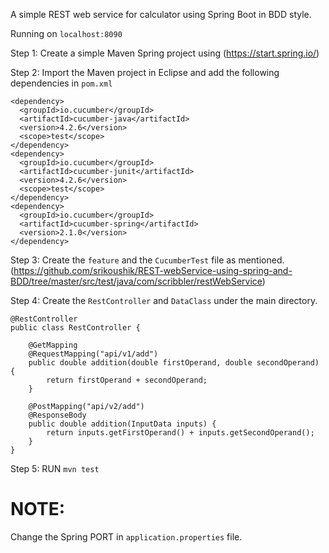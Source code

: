 A simple REST web service for calculator using Spring Boot in BDD style.

Running on ```localhost:8090```

Step 1: Create a simple Maven Spring project using (https://start.spring.io/)

Step 2: Import the Maven project in Eclipse and add the following dependencies in ```pom.xml```

```
<dependency>
  <groupId>io.cucumber</groupId>
  <artifactId>cucumber-java</artifactId>
  <version>4.2.6</version>
  <scope>test</scope>
</dependency>
<dependency>
  <groupId>io.cucumber</groupId>
  <artifactId>cucumber-junit</artifactId>
  <version>4.2.6</version>
  <scope>test</scope>
</dependency>
<dependency>
  <groupId>io.cucumber</groupId>
  <artifactId>cucumber-spring</artifactId>
  <version>2.1.0</version>
</dependency>
```

Step 3: Create the `feature` and the `CucumberTest` file as mentioned. (https://github.com/srikoushik/REST-webService-using-spring-and-BDD/tree/master/src/test/java/com/scribbler/restWebService)

Step 4: Create the `RestController` and `DataClass` under the main directory.
```
@RestController
public class RestController {

	@GetMapping
	@RequestMapping("api/v1/add")
	public double addition(double firstOperand, double secondOperand) {
		return firstOperand + secondOperand;
	}
	
	@PostMapping("api/v2/add")
	@ResponseBody
	public double addition(InputData inputs) {
		return inputs.getFirstOperand() + inputs.getSecondOperand();
	}
}
```

Step 5: RUN `mvn test`

# NOTE: 
Change the Spring PORT in `application.properties` file.
